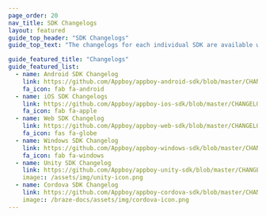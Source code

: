 ```yaml
---
page_order: 20
nav_title: SDK Changelogs
layout: featured
guide_top_header: "SDK Changelogs"
guide_top_text: "The changelogs for each individual SDK are available within their individual Github repositories linked below."

guide_featured_title: "Changelogs"
guide_featured_list:
  - name: Android SDK Changelog
    link: https://github.com/Appboy/appboy-android-sdk/blob/master/CHANGELOG.md
    fa_icon: fab fa-android
  - name: iOS SDK Changelogs
    link: https://github.com/Appboy/appboy-ios-sdk/blob/master/CHANGELOG.md
    fa_icon: fab fa-apple
  - name: Web SDK Changelog
    link: https://github.com/Appboy/appboy-web-sdk/blob/master/CHANGELOG.md
    fa_icon: fas fa-globe
  - name: Windows SDK Changelog
    link: https://github.com/Appboy/appboy-windows-sdk/blob/master/CHANGELOG.md
    fa_icon: fab fa-windows
  - name: Unity SDK Changelog
    link: https://github.com/Appboy/appboy-unity-sdk/blob/master/CHANGELOG.md
    image:: /assets/img/unity-icon.png
  - name: Cordova SDK Changelog
    link: https://github.com/Appboy/appboy-cordova-sdk/blob/master/CHANGELOG.md
    image:: /braze-docs/assets/img/cordova-icon.png
---
```

